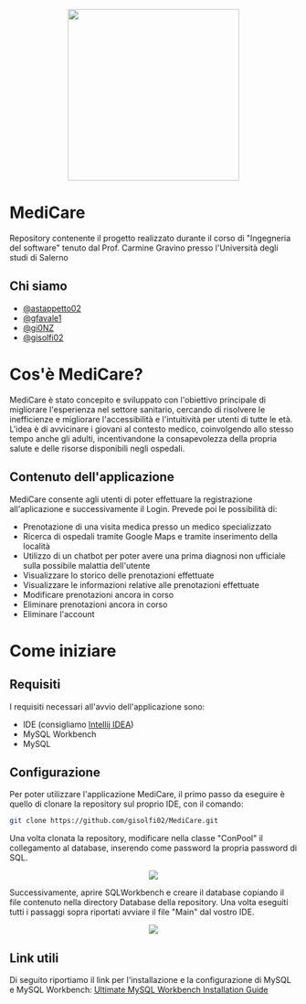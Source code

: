 <p align="center">
  <img src="https://github.com/gisolfi02/MediCare/assets/114088374/6b0c6a3e-062f-4865-89cd-26894e0f4566" style="width:300px;">
</p>

# MediCare
Repository contenente il progetto realizzato durante il corso di "Ingegneria del software" tenuto dal Prof. Carmine Gravino presso l'Università degli studi di Salerno

## Chi siamo
- [@astappetto02](https://github.com/Astappetto02)
- [@gfavale1](https://github.com/gfavale1)
- [@gi0NZ](https://github.com/Gi0NZ)
- [@gisolfi02](https://github.com/gisolfi02)

# Cos'è MediCare?
MediCare è stato concepito e sviluppato con l'obiettivo principale di migliorare l'esperienza nel settore sanitario, cercando di risolvere le inefficienze e migliorare l'accessibilità e l'intuitività per utenti di tutte le età. L'idea è di avvicinare i giovani al contesto medico, coinvolgendo allo stesso tempo anche gli adulti, incentivandone la consapevolezza della propria salute e delle risorse disponibili negli ospedali.

## Contenuto dell'applicazione
MediCare consente agli utenti di poter effettuare la registrazione all'aplicazione e successivamente il Login. Prevede poi le possibilità di:
- Prenotazione di una visita medica presso un medico specializzato
- Ricerca di ospedali tramite Google Maps e tramite inserimento della località
- Utilizzo di un chatbot per poter avere una prima diagnosi non ufficiale sulla possibile malattia dell'utente
- Visualizzare lo storico delle prenotazioni effettuate
- Visualizzare le informazioni relative alle prenotazioni effettuate
- Modificare prenotazioni ancora in corso
- Eliminare prenotazioni ancora in corso
- Eliminare l'account

# Come iniziare
## Requisiti
I requisiti necessari all'avvio dell'applicazione sono:
- IDE (consigliamo [Intellij IDEA](https://www.jetbrains.com/idea/))
- MySQL Workbench
- MySQL
## Configurazione
Per poter utilizzare l'applicazione MediCare, il primo passo da eseguire è quello di clonare la repository sul proprio IDE, con il comando:
```bash
git clone https://github.com/gisolfi02/MediCare.git
```
Una volta clonata la repository, modificare nella classe "ConPool" il collegamento al database, inserendo come password la propria password di SQL.
<p align="center">
  <img src="https://github.com/gisolfi02/MediCare/assets/114088374/dd2e4d42-e018-4448-87e2-a8cf47a32703">
</p>
Successivamente, aprire SQLWorkbench e creare il database copiando il file contenuto nella directory Database della repository.
Una volta eseguiti tutti i passaggi sopra riportati avviare il file "Main" dal vostro IDE.
<p align="center">
  <img src="https://github.com/gisolfi02/MediCare/assets/114088374/9ed9c62b-b7f4-4237-a3f8-b4614808c430">
</p>

## Link utili
Di seguito riportiamo il link per l'installazione e la configurazione di MySQL e MySQL Workbench: 
[Ultimate MySQL Workbench Installation Guide ](https://www.simplilearn.com/tutorials/mysql-tutorial/mysql-workbench-installation)
